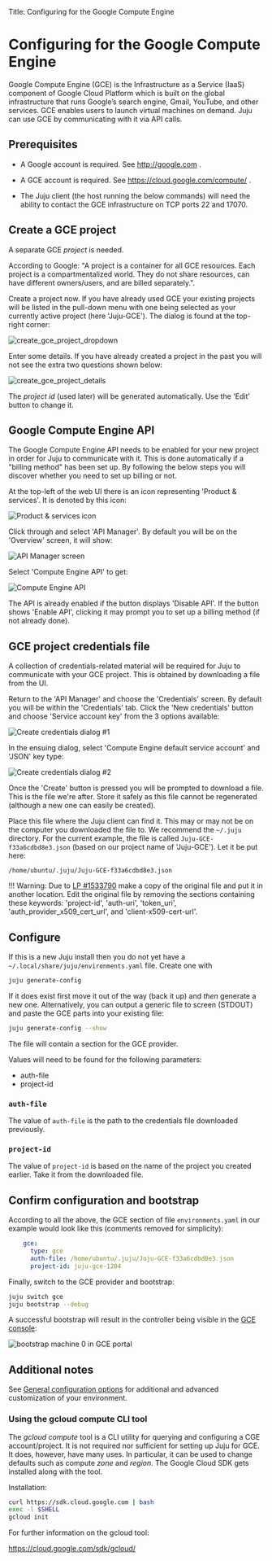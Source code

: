 Title: Configuring for the Google Compute Engine


# Configuring for the Google Compute Engine 

Google Compute Engine (GCE) is the Infrastructure as a Service (IaaS) component
of Google Cloud Platform which is built on the global infrastructure that runs
Google’s search engine, Gmail, YouTube, and other services. GCE enables users to
launch virtual machines on demand. Juju can use GCE by communicating with it
via API calls.


## Prerequisites

 - A Google account is required. See http://google.com .

 - A GCE account is required. See https://cloud.google.com/compute/ .

 - The Juju client (the host running the below commands) will need the ability
   to contact the GCE infrastructure on TCP ports 22 and 17070.


## Create a GCE project

A separate GCE *project* is needed.

According to Google: "A project is a container for all GCE resources. Each
project is a compartmentalized world. They do not share resources, can have
different owners/users, and are billed separately.".

Create a project now. If you have already used GCE your existing projects will
be listed in the pull-down menu with one being selected as your currently
active project (here 'Juju-GCE'). The dialog is found at the top-right corner:

![create_gce_project_dropdown](./media/config-gce-new_project_dropdown.png)

Enter some details. If you have already created a project in the past you
will not see the extra two questions shown below:

![create_gce_project_details](./media/config-gce-first_project_create.png)

The *project id* (used later) will be generated automatically. Use the 'Edit'
button to change it.


## Google Compute Engine API

The Google Compute Engine API needs to be enabled for your new project in order
for Juju to communicate with it. This is done automatically if a "billing
method" has been set up. By following the below steps you will discover whether
you need to set up billing or not.

At the top-left of the web UI there is an icon representing 'Product &
services'. It is denoted by this icon:

![Product & services icon](./media/config-gce-product_services_icon.png)

Click through and select 'API Manager'. By default you will be on the 'Overview'
screen, it will show:

![API Manager screen](./media/config-gce-api_manager.png)

Select 'Compute Engine API' to get:

![Compute Engine API](./media/config-gce-api_manager_compute_enabled.png)

The API is already enabled if the button displays 'Disable API'. If the button
shows 'Enable API', clicking it may prompt you to set up a billing method (if
not already done).


## GCE project credentials file

A collection of credentials-related material will be required for Juju to
communicate with your GCE project. This is obtained by downloading a file from
the UI.

Return to the 'API Manager' and choose the 'Credentials' screen. By default you
will be within the 'Credentials' tab. Click the 'New credentials' button and
choose 'Service account key' from the 3 options available:

![Create credentials dialog #1](./media/config-gce-api_manager_create_credentials-1.png)

In the ensuing dialog, select 'Compute Engine default service account' and 'JSON'
key type:

![Create credentials dialog #2](./media/config-gce-api_manager_create_credentials-2.png)

Once the 'Create' button is pressed you will be prompted to download a file.
This is the file we're after. Store it safely as this file cannot be
regenerated (although a new one can easily be created).

Place this file where the Juju client can find it. This may or may not be on
the computer you downloaded the file to. We recommend the `~/.juju` directory.
For the current example, the file is called `Juju-GCE-f33a6cdbd8e3.json` (based
on our project name of 'Juju-GCE'). Let it be put here:

`/home/ubuntu/.juju/Juju-GCE-f33a6cdbd8e3.json`

!!! Warning: Due to
[LP #1533790](https://bugs.launchpad.net/juju-core/+bug/1533790) make a copy of
the original file and put it in another location. Edit the original file by
removing the sections containing these keywords: 'project-id', 'auth-uri',
'token_uri', 'auth_provider_x509_cert_url', and 'client-x509-cert-url'.


## Configure

If this is a new Juju install then you do not yet have a
`~/.local/share/juju/environments.yaml` file. Create one with

```bash
juju generate-config
```

If it does exist first move it out of the way (back it up) and *then* generate
a new one. Alternatively, you can output a generic file to screen (STDOUT) and
paste the GCE parts into your existing file:

```bash
juju generate-config --show
```

The file will contain a section for the GCE provider.

Values will need to be found for the following parameters:

 - auth-file
 - project-id

### `auth-file`

The value of `auth-file` is the path to the credentials file downloaded
previously.

### `project-id`

The value of `project-id` is based on the name of the project you created earlier.
Take it from the downloaded file.


## Confirm configuration and bootstrap

According to all the above, the GCE section of file `environments.yaml` in our
example would look like this (comments removed for simplicity):

```yaml
    gce:
      type: gce
      auth-file: /home/ubuntu/.juju/Juju-GCE-f33a6cdbd8e3.json
      project-id: juju-gce-1204
```

Finally, switch to the GCE provider and bootstrap:

```bash
juju switch gce
juju bootstrap --debug
```

A successful bootstrap will result in the controller being visible in the
[GCE console](https://console.cloud.google.com/compute):

![bootstrap machine 0 in GCE portal](./media/config-gce-gce_portal-machine_0.png)


## Additional notes

See [General configuration options](https://jujucharms.com/docs/stable/config-general)
for additional and advanced customization of your environment.

### Using the gcloud compute CLI tool

The *gcloud compute* tool is a CLI utility for querying and configuring a CGE
account/project. It is not required nor sufficient for setting up Juju for GCE.
It does, however, have many uses. In particular, it can be used to change
defaults such as compute *zone* and *region*. The Google Cloud SDK gets installed
along with the tool.

Installation:

```bash
curl https://sdk.cloud.google.com | bash
exec -l $SHELL
gcloud init
```

For further information on the gcloud tool:

https://cloud.google.com/sdk/gcloud/

